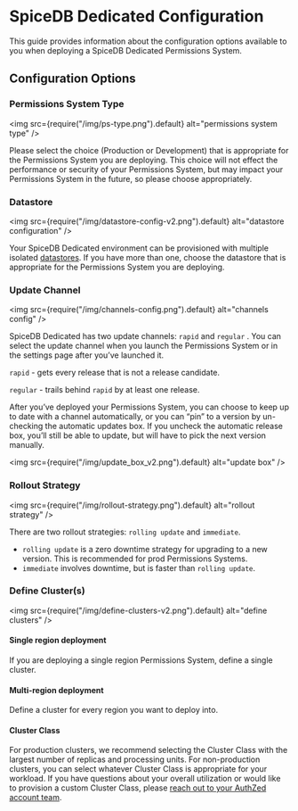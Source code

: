 # SpiceDB Dedicated Configuration

This guide provides information about the configuration options available to you when deploying a SpiceDB Dedicated Permissions System.

## Configuration Options

### Permissions System Type

<img src={require("/img/ps-type.png").default} alt="permissions system type" />

Please select the choice (Production or Development) that is appropriate for the Permissions System you are deploying. This choice will not effect the performance or security of your Permissions System, but may impact your Permissions System in the future, so please choose appropriately.

### Datastore

<img src={require("/img/datastore-config-v2.png").default} alt="datastore configuration" />

Your SpiceDB Dedicated environment can be provisioned with multiple isolated [datastores](/spicedb/selecting-a-datastore.md). If you have more than one, choose the datastore that is appropriate for the Permissions System you are deploying.

### Update Channel

<img src={require("/img/channels-config.png").default} alt="channels config" />

SpiceDB Dedicated has two update channels: `rapid` and `regular` . You can select the update channel when you launch the Permissions System or in the settings page after you’ve launched it.

`rapid` - gets every release that is not a release candidate.

`regular` - trails behind `rapid` by at least one release.

After you’ve deployed your Permissions System, you can choose to keep up to date with a channel automatically, or you can “pin” to a version by un-checking the automatic updates box. If you uncheck the automatic release box, you’ll still be able to update, but will have to pick the next version manually.

<img src={require("/img/update_box_v2.png").default} alt="update box" />

### Rollout Strategy

<img src={require("/img/rollout-strategy.png").default} alt="rollout strategy" />

There are two rollout strategies: `rolling update` and `immediate`.

- `rolling update` is a zero downtime strategy for upgrading to a new version. This is recommended for prod Permissions Systems.
- `immediate` involves downtime, but is faster than `rolling update`.

### Define Cluster(s)

<img src={require("/img/define-clusters-v2.png").default} alt="define clusters" />

#### Single region deployment

If you are deploying a single region Permissions System, define a single cluster.

#### Multi-region deployment

Define a cluster for every region you want to deploy into.

#### Cluster Class

For production clusters, we recommend selecting the Cluster Class with the largest number of replicas and processing units. For non-production clusters, you can select whatever Cluster Class is appropriate for your workload. If you have questions about your overall utilization or would like to provision a custom Cluster Class, please [reach out to your AuthZed account team](https://authzed.com/call).
